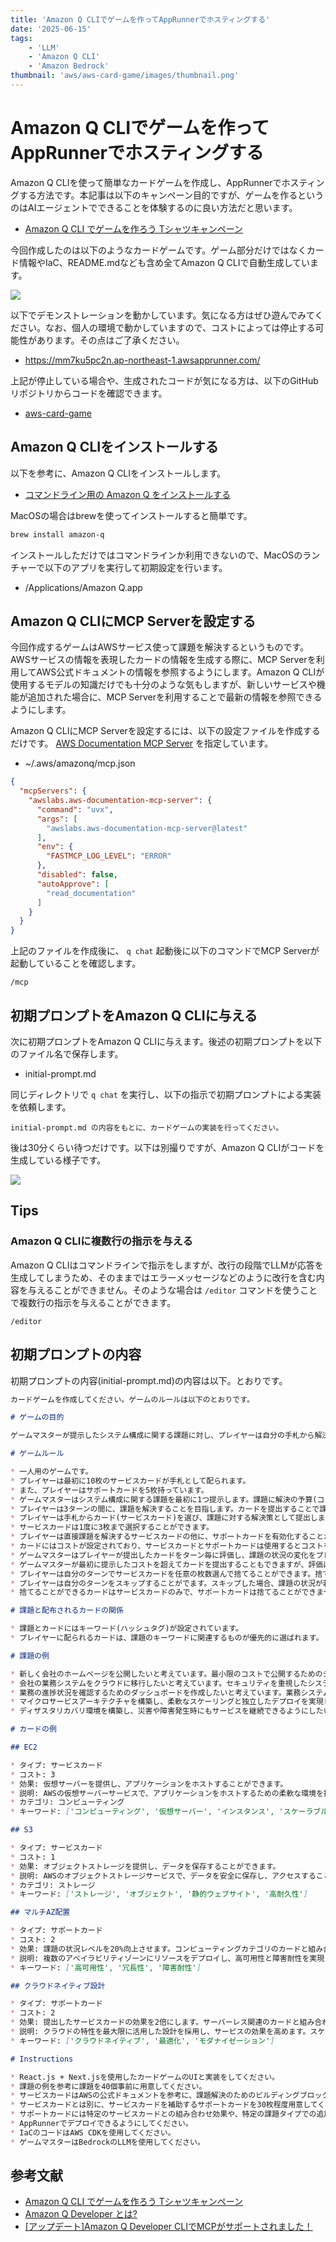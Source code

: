 ```yaml
---
title: 'Amazon Q CLIでゲームを作ってAppRunnerでホスティングする'
date: '2025-06-15'
tags:
    - 'LLM'
    - 'Amazon Q CLI'
    - 'Amazon Bedrock'
thumbnail: 'aws/aws-card-game/images/thumbnail.png'
---
```


# Amazon Q CLIでゲームを作ってAppRunnerでホスティングする

Amazon Q CLIを使って簡単なカードゲームを作成し、AppRunnerでホスティングする方法です。本記事は以下のキャンペーン目的ですが、ゲームを作るというのはAIエージェントでできることを体験するのに良い方法だと思います。

* [Amazon Q CLI でゲームを作ろう Tシャツキャンペーン](https://aws.amazon.com/jp/blogs/news/build-games-with-amazon-q-cli-and-score-a-t-shirt/)

今回作成したのは以下のようなカードゲームです。ゲーム部分だけではなくカード情報やIaC、README.mdなども含め全てAmazon Q CLIで自動生成しています。

![](images/aws-card-game-screenshots.png)

以下でデモンストレーションを動かしています。気になる方はぜひ遊んでみてください。なお、個人の環境で動かしていますので、コストによっては停止する可能性があります。その点はご了承ください。

* https://mm7ku5pc2n.ap-northeast-1.awsapprunner.com/

上記が停止している場合や、生成されたコードが気になる方は、以下のGitHubリポジトリからコードを確認できます。

* [aws-card-game](https://github.com/lhideki/aws-card-game)

## Amazon Q CLIをインストールする

以下を参考に、Amazon Q CLIをインストールします。

* [コマンドライン用の Amazon Q をインストールする](https://docs.aws.amazon.com/ja_jp/amazonq/latest/qdeveloper-ug/command-line-installing.html)

MacOSの場合はbrewを使ってインストールすると簡単です。

```bash
brew install amazon-q
```

インストールしただけではコマンドラインか利用できないので、MacOSのランチャーで以下のアプリを実行して初期設定を行います。

* /Applications/Amazon Q.app

## Amazon Q CLIにMCP Serverを設定する

今回作成するゲームはAWSサービス使って課題を解決するというものです。AWSサービスの情報を表現したカードの情報を生成する際に、MCP Serverを利用してAWS公式ドキュメントの情報を参照するようにします。Amazon Q CLIが使用するモデルの知識だけでも十分のような気もしますが、新しいサービスや機能が追加された場合に、MCP Serverを利用することで最新の情報を参照できるようにします。

Amazon Q CLIにMCP Serverを設定するには、以下の設定ファイルを作成するだけです。 [AWS Documentation MCP Server](https://github.com/awslabs/mcp/tree/main/src/aws-documentation-mcp-server) を指定しています。

* ~/.aws/amazonq/mcp.json

```json
{
  "mcpServers": {
    "awslabs.aws-documentation-mcp-server": {
      "command": "uvx",
      "args": [
        "awslabs.aws-documentation-mcp-server@latest"
      ],
      "env": {
        "FASTMCP_LOG_LEVEL": "ERROR"
      },
      "disabled": false,
      "autoApprove": [
        "read_documentation"
      ]
    }
  }
}
```

上記のファイルを作成後に、 `q chat` 起動後に以下のコマンドでMCP Serverが起動していることを確認します。

```
/mcp
```

## 初期プロンプトをAmazon Q CLIに与える

次に初期プロンプトをAmazon Q CLIに与えます。後述の初期プロンプトを以下のファイル名で保存します。

* initial-prompt.md

同じディレクトリで `q chat` を実行し、以下の指示で初期プロンプトによる実装を依頼します。

```
initial-prompt.md の内容をもとに、カードゲームの実装を行ってください。
```

後は30分くらい待つだけです。以下は別撮りですが、Amazon Q CLIがコードを生成している様子です。

![](images/aws-card-game-generation-demo.gif)

## Tips

### Amazon Q CLIに複数行の指示を与える

Amazon Q CLIはコマンドラインで指示をしますが、改行の段階でLLMが応答を生成してしまうため、そのままではエラーメッセージなどのように改行を含む内容を与えることができません。そのような場合は `/editor` コマンドを使うことで複数行の指示を与えることができます。

```
/editor
```

## 初期プロンプトの内容

初期プロンプトの内容(initial-prompt.md)の内容は以下。とおりです。

```markdown
カードゲームを作成してください。ゲームのルールは以下のとおりです。

# ゲームの目的

ゲームマスターが提示したシステム構成に関する課題に対し、プレイヤーは自分の手札から解決策になるカードを提出することで、課題を解決することを目指すゲームです。

# ゲームルール

* 一人用のゲームです。
* プレイヤーは最初に10枚のサービスカードが手札として配られます。
* また、プレイヤーはサポートカードを5枚持っています。
* ゲームマスターはシステム構成に関する課題を最初に1つ提示します。課題に解決の予算(コスト)も提示します。
* プレイヤーは3ターンの間に、課題を解決することを目指します。カードを提出することで課題の状況を改善し、最終的に課題を解決することが目標です。
* プレイヤーは手札からカード(サービスカード)を選び、課題に対する解決策として提出します。提出したカードは手札から除外されます。
* サービスカードは1度に3枚まで選択することができます。
* プレイヤーは直接課題を解決するサービスカードの他に、サポートカードを有効化することがで来ます。有効化したサポートカードは消費されません。
* カードにはコストが設定されており、サービスカードとサポートカードは使用するとコストを消費します。最初に課題と共に提示されたコスト内で解決策を提出する必要があります。
* ゲームマスターはプレイヤーが提出したカードをターン毎に評価し、課題の状況の変化をプレイヤーにフィードバックします。
* ゲームマスターが最初に提示したコストを超えてカードを提出することもできますが、評価は低くなります。
* プレイヤーは自分のターンでサービスカードを任意の枚数選んで捨てることができます。捨てたカードの枚数に応じて、次のターンで引くカードの枚数が増えます。
* プレイヤーは自分のターンをスキップすることがでます。スキップした場合、課題の状況が若干悪化します。
* 捨てることができるカードはサービスカードのみで、サポートカードは捨てることができません。

# 課題と配布されるカードの関係

* 課題とカードにはキーワード(ハッシュタグ)が設定されています。
* プレイヤーに配られるカードは、課題のキーワードに関連するものが優先的に選ばれます。

# 課題の例

* 新しく会社のホームページを公開したいと考えています。最小限のコストで公開するためのシステム構成を考えてください。
* 会社の業務システムをクラウドに移行したいと考えています。セキュリティを重視したシステム構成を考えてください。
* 業務の進捗状況を確認するためのダッシュボードを作成したいと考えています。業務システムからデータを収集し、可視化して一般ユーザに提供するためのシステム構成を考えてください。
* マイクロサービスアーキテクチャを構築し、柔軟なスケーリングと独立したデプロイを実現したいと考えています。
* ディザスタリカバリ環境を構築し、災害や障害発生時にもサービスを継続できるようにしたいと考えています。

# カードの例

## EC2

* タイプ: サービスカード
* コスト: 3
* 効果: 仮想サーバーを提供し、アプリケーションをホストすることができます。
* 説明: AWSの仮想サーバーサービスで、アプリケーションをホストするための柔軟な環境を提供します。
* カテゴリ: コンピューティング
* キーワード: ['コンピューティング', '仮想サーバー', 'インスタンス', 'スケーラブル']

## S3

* タイプ: サービスカード
* コスト: 1
* 効果: オブジェクトストレージを提供し、データを保存することができます。
* 説明: AWSのオブジェクトストレージサービスで、データを安全に保存し、アクセスすることができます。
* カテゴリ: ストレージ
* キーワード: ['ストレージ', 'オブジェクト', '静的ウェブサイト', '高耐久性']

## マルチAZ配置

* タイプ: サポートカード
* コスト: 2
* 効果: 課題の状況レベルを20%向上させます。コンピューティングカテゴリのカードと組み合わせると、さらに10%向上します。
* 説明: 複数のアベイラビリティゾーンにリソースをデプロイし、高可用性と障害耐性を実現します。
* キーワード: ['高可用性', '冗長性', '障害耐性']

## クラウドネイティブ設計

* タイプ: サポートカード
* コスト: 2
* 効果: 提出したサービスカードの効果を2倍にします。サーバーレス関連のカードと組み合わせると、コストも半減します。
* 説明: クラウドの特性を最大限に活用した設計を採用し、サービスの効果を高めます。スケーラビリティと弾力性を実現します。
* キーワード: ['クラウドネイティブ', '最適化', 'モダナイゼーション']

# Instructions

* React.js + Next.jsを使用したカードゲームのUIと実装をしてください。
* 課題の例を参考に課題を40個事前に用意してください。
* サービスカードはAWSの公式ドキュメントを参考に、課題解決のためのビルディングブロックとなるサービスを表現した内容で70枚程度を用意してください。
* サービスカードとは別に、サービスカードを補助するサポートカードを30枚程度用意してください。サポートカードは、サービスカードの効果を強化したり、コストを下げたりする内容にしてください。
* サポートカードには特定のサービスカードとの組み合わせ効果や、特定の課題タイプでの追加効果を設定してください。
* AppRunnerでデプロイできるようにしてください。
* IaCのコードはAWS CDKを使用してください。
* ゲームマスターはBedrockのLLMを使用してください。
```

## 参考文献

* [Amazon Q CLI でゲームを作ろう Tシャツキャンペーン](https://aws.amazon.com/jp/blogs/news/build-games-with-amazon-q-cli-and-score-a-t-shirt/)
* [Amazon Q Developer とは?](https://docs.aws.amazon.com/ja_jp/amazonq/latest/qdeveloper-ug/what-is.html)
* [[アップデート]Amazon Q Developer CLIでMCPがサポートされました！](https://dev.classmethod.jp/articles/amazon-q-developer-cli-mcp-support-hands-on/)